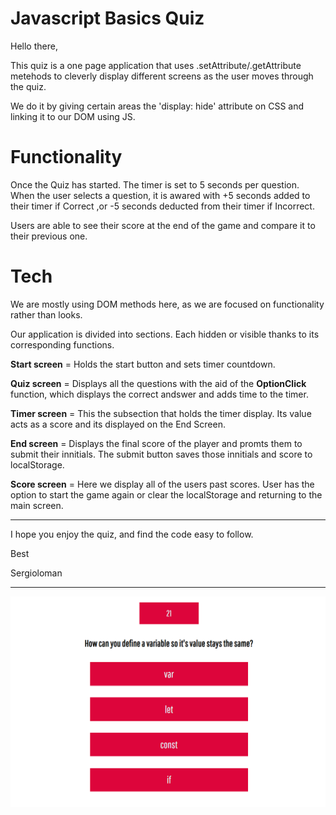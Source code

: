 # Javascript Basics Quiz

Hello there,

This quiz is a one page application that uses .setAttribute/.getAttribute metehods to cleverly display different screens as the user moves through the quiz.

We do it by giving certain areas the 'display: hide' attribute on CSS and linking it to our DOM using JS. 

# Functionality

Once the Quiz has started. The timer is set to 5 seconds per question. When the user selects a question, it is awared with +5 seconds added to their timer if Correct ,or -5 seconds deducted from their timer if Incorrect.

Users are able to see their score at the end of the game and compare it to their previous one.

# Tech

We are mostly using DOM methods here, as we are focused on functionality rather than looks.

Our application is divided into sections. Each hidden or visible thanks to its corresponding functions.

**Start screen** = Holds the start button and sets timer countdown.

**Quiz screen** = Displays all the questions with the aid of the **OptionClick** function, which displays the correct andswer and adds time to the timer.

**Timer screen** =  This the subsection that holds the timer display. Its value acts as a score and its displayed on the End Screen.

**End screen** = Displays the final score of the player and promts them to submit their innitials. The submit button saves those innitials and score to localStorage.

**Score screen** = Here we display all of the users past scores. User has the option to start the game again or clear the localStorage and returning to the main screen.
__________________________


I hope you enjoy the quiz, and find the code easy to follow.

Best

Sergioloman

__________________________
![alt text](./assets/screenshot1.PNG)
